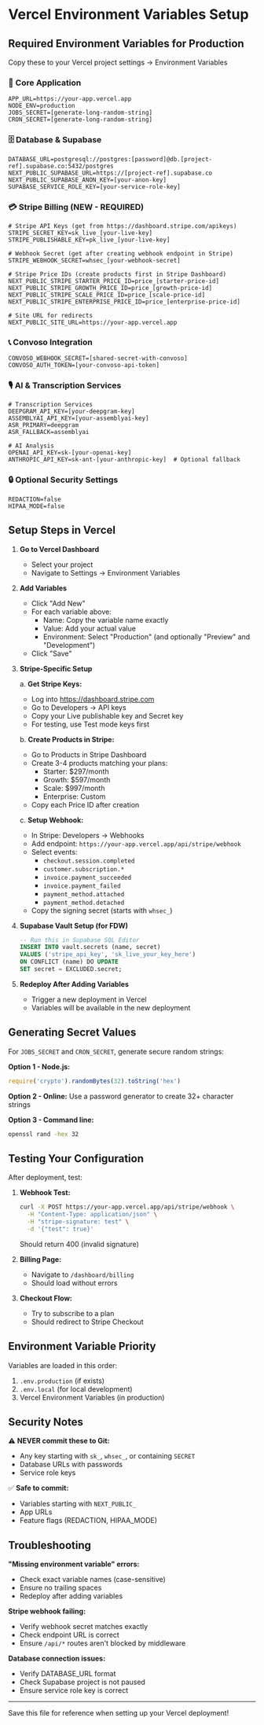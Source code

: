 # Vercel Environment Variables Setup

## Required Environment Variables for Production

Copy these to your Vercel project settings → Environment Variables

### 🔐 Core Application
```env
APP_URL=https://your-app.vercel.app
NODE_ENV=production
JOBS_SECRET=[generate-long-random-string]
CRON_SECRET=[generate-long-random-string]
```

### 🗄️ Database & Supabase
```env
DATABASE_URL=postgresql://postgres:[password]@db.[project-ref].supabase.co:5432/postgres
NEXT_PUBLIC_SUPABASE_URL=https://[project-ref].supabase.co
NEXT_PUBLIC_SUPABASE_ANON_KEY=[your-anon-key]
SUPABASE_SERVICE_ROLE_KEY=[your-service-role-key]
```

### 💳 Stripe Billing (NEW - REQUIRED)
```env
# Stripe API Keys (get from https://dashboard.stripe.com/apikeys)
STRIPE_SECRET_KEY=sk_live_[your-live-key]
STRIPE_PUBLISHABLE_KEY=pk_live_[your-live-key]

# Webhook Secret (get after creating webhook endpoint in Stripe)
STRIPE_WEBHOOK_SECRET=whsec_[your-webhook-secret]

# Stripe Price IDs (create products first in Stripe Dashboard)
NEXT_PUBLIC_STRIPE_STARTER_PRICE_ID=price_[starter-price-id]
NEXT_PUBLIC_STRIPE_GROWTH_PRICE_ID=price_[growth-price-id]
NEXT_PUBLIC_STRIPE_SCALE_PRICE_ID=price_[scale-price-id]
NEXT_PUBLIC_STRIPE_ENTERPRISE_PRICE_ID=price_[enterprise-price-id]

# Site URL for redirects
NEXT_PUBLIC_SITE_URL=https://your-app.vercel.app
```

### 📞 Convoso Integration
```env
CONVOSO_WEBHOOK_SECRET=[shared-secret-with-convoso]
CONVOSO_AUTH_TOKEN=[your-convoso-api-token]
```

### 🎙️ AI & Transcription Services
```env
# Transcription Services
DEEPGRAM_API_KEY=[your-deepgram-key]
ASSEMBLYAI_API_KEY=[your-assemblyai-key]
ASR_PRIMARY=deepgram
ASR_FALLBACK=assemblyai

# AI Analysis
OPENAI_API_KEY=sk-[your-openai-key]
ANTHROPIC_API_KEY=sk-ant-[your-anthropic-key]  # Optional fallback
```

### 🔒 Optional Security Settings
```env
REDACTION=false
HIPAA_MODE=false
```

## Setup Steps in Vercel

1. **Go to Vercel Dashboard**
   - Select your project
   - Navigate to Settings → Environment Variables

2. **Add Variables**
   - Click "Add New"
   - For each variable above:
     - Name: Copy the variable name exactly
     - Value: Add your actual value
     - Environment: Select "Production" (and optionally "Preview" and "Development")
   - Click "Save"

3. **Stripe-Specific Setup**

   a. **Get Stripe Keys:**
      - Log into https://dashboard.stripe.com
      - Go to Developers → API keys
      - Copy your Live publishable key and Secret key
      - For testing, use Test mode keys first

   b. **Create Products in Stripe:**
      - Go to Products in Stripe Dashboard
      - Create 3-4 products matching your plans:
        - Starter: $297/month
        - Growth: $597/month
        - Scale: $997/month
        - Enterprise: Custom
      - Copy each Price ID after creation

   c. **Setup Webhook:**
      - In Stripe: Developers → Webhooks
      - Add endpoint: `https://your-app.vercel.app/api/stripe/webhook`
      - Select events:
        - `checkout.session.completed`
        - `customer.subscription.*`
        - `invoice.payment_succeeded`
        - `invoice.payment_failed`
        - `payment_method.attached`
        - `payment_method.detached`
      - Copy the signing secret (starts with `whsec_`)

4. **Supabase Vault Setup (for FDW)**
   ```sql
   -- Run this in Supabase SQL Editor
   INSERT INTO vault.secrets (name, secret)
   VALUES ('stripe_api_key', 'sk_live_your_key_here')
   ON CONFLICT (name) DO UPDATE
   SET secret = EXCLUDED.secret;
   ```

5. **Redeploy After Adding Variables**
   - Trigger a new deployment in Vercel
   - Variables will be available in the new deployment

## Generating Secret Values

For `JOBS_SECRET` and `CRON_SECRET`, generate secure random strings:

**Option 1 - Node.js:**
```javascript
require('crypto').randomBytes(32).toString('hex')
```

**Option 2 - Online:**
Use a password generator to create 32+ character strings

**Option 3 - Command line:**
```bash
openssl rand -hex 32
```

## Testing Your Configuration

After deployment, test:

1. **Webhook Test:**
   ```bash
   curl -X POST https://your-app.vercel.app/api/stripe/webhook \
     -H "Content-Type: application/json" \
     -H "stripe-signature: test" \
     -d '{"test": true}'
   ```
   Should return 400 (invalid signature)

2. **Billing Page:**
   - Navigate to `/dashboard/billing`
   - Should load without errors

3. **Checkout Flow:**
   - Try to subscribe to a plan
   - Should redirect to Stripe Checkout

## Environment Variable Priority

Variables are loaded in this order:
1. `.env.production` (if exists)
2. `.env.local` (for local development)
3. Vercel Environment Variables (in production)

## Security Notes

⚠️ **NEVER commit these to Git:**
- Any key starting with `sk_`, `whsec_`, or containing `SECRET`
- Database URLs with passwords
- Service role keys

✅ **Safe to commit:**
- Variables starting with `NEXT_PUBLIC_`
- App URLs
- Feature flags (REDACTION, HIPAA_MODE)

## Troubleshooting

**"Missing environment variable" errors:**
- Check exact variable names (case-sensitive)
- Ensure no trailing spaces
- Redeploy after adding variables

**Stripe webhook failing:**
- Verify webhook secret matches exactly
- Check endpoint URL is correct
- Ensure `/api/*` routes aren't blocked by middleware

**Database connection issues:**
- Verify DATABASE_URL format
- Check Supabase project is not paused
- Ensure service role key is correct

---

Save this file for reference when setting up your Vercel deployment!